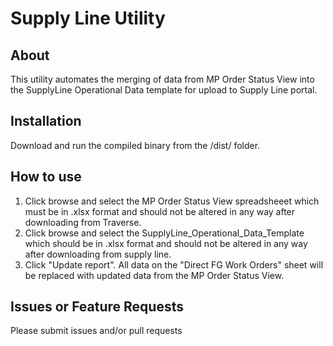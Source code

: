 # Supply Line Utility
## About

This utility automates the merging of data from MP Order Status View into the SupplyLine Operational Data template for upload to Supply Line portal.

## Installation
Download and run the compiled binary from the /dist/ folder.

## How to use

1. Click browse and select the MP Order Status View spreadsheeet which must be in .xlsx format and should not be altered in any way after downloading from Traverse.
2. Click browse and select the SupplyLine_Operational_Data_Template which should be in .xlsx format and should not be altered in any way after downloading from supply line.
3. Click "Update report". All data on the "Direct FG Work Orders" sheet will be replaced with updated data from the MP Order Status View.

## Issues or Feature Requests
Please submit issues and/or pull requests